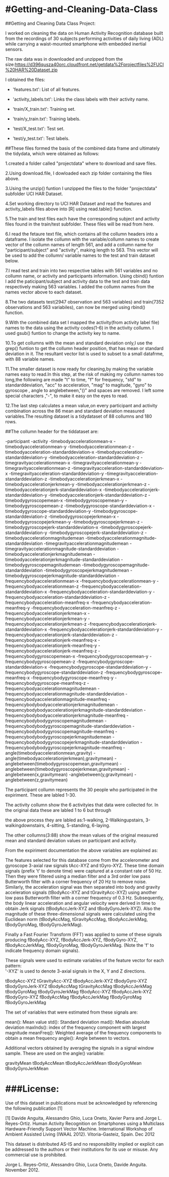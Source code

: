 #Getting-and-Cleaning-Data-Class
===============================

##Getting and Cleaning Data Class Project:

I worked on cleaning the data on Human Activity Recognition database built from the recordings of 30 subjects performing activities of daily living (ADL) while carrying a waist-mounted smartphone with embedded inertial sensors.

The raw data was in downloaded and unzipped from the size:https://d396qusza40orc.cloudfront.net/getdata%2Fprojectfiles%2FUCI%20HAR%20Dataset.zip 

I obtained the files:
- 'features.txt': List of all features.

- 'activity_labels.txt': Links the class labels with their activity name.

- 'train/X_train.txt': Training set.

- 'train/y_train.txt': Training labels.

- 'test/X_test.txt': Test set.

- 'test/y_test.txt': Test labels.


##These files formed the basis of the combined data frame and ultimately the tidydata, which were obtained as follows:

1.created a folder called "projectdata" where to download and save files.

2.Using download.file, I dowloaded each zip folder containing the files above.

3.Using the unzip() funtion I unzipped the files to the folder "projectdata"  subfolder UCI HAR Dataset.

4.Set working directory to UCI HAR Dataset and  read the features  and activity_labels files above into [R] using read.table() function.

5.The train and test files each have the corresponding subject and activity files found in the train/test subfolder. These files will be read from here.

6.I read the fetaure text file, which contains all the collumn headers into a dataframe. I isolate the collumn with the variable/collumn names 
to create vector of the collumn names of length 561, and add a collumn name for "participant/subject" and "activity", making length to 563. This vector will 
 be used to add the collumn/ variable names to the test and train dataset below.

7.I read test and train into two respective tables with 561 variables and no collumn name, or activity and participants information. Using cbind() funtion 
 I add the paticipant/subject and activity data to the test and train data respectively making 563 variables. 
I added the collumn names  from the names vector above to each dataset. 

8.The two datasets test(2947 observation and 563 variables) and train(7352 observations and 563 variabiles), can now be merged using rbind() function.

9.With the combined data set I mapped the activity(from activity label file) names to the data using the activity codes(1-6) in the activity collumn.
 I used gsub() funtion to change the activity key to name.

10.To get collumns with the mean and standard deviation only,I use the grep() funtion to get the collumn header position,
that has mean or standard deviation in it. The resultant vector list is used to subset to a small datafrme, with 88 variable names.

11.The smaller dataset is now ready for cleaning,by making the variable names easy to read.In this step, at the risk of making
my collumn names too long,the following are made "t" to time, "f" for frequency, "std" to standarddeviation, "acc" to acceleration,
"mag" to magitude, "gyro" to gyroscope , angle to anglebetween,"()" and spaces are removed. I left some special characters ,"-",
to make it easy on the eyes to read. 

12.The last step calculates a mean value,on every participant and activity combination across the 86 mean and standard deviation
measured variables.The resulting dataset is a tidydataset of 88 collumns and 180 rows.


##The collumn header for the tiddataset are:

-participant
-activity
-timebodyaccelerationmean-x
-timebodyaccelerationmean-y
-timebodyaccelerationmean-z
-timebodyacceleration-standarddeviation-x
-timebodyacceleration-standarddeviation-y
-timebodyacceleration-standarddeviation-z
-timegravityaccelerationmean-x
-timegravityaccelerationmean-y
-timegravityaccelerationmean-z
-timegravityacceleration-standarddeviation-x
-timegravityacceleration-standarddeviation-y
-timegravityacceleration-standarddeviation-z
-timebodyaccelerationjerkmean-x
-timebodyaccelerationjerkmean-y
-timebodyaccelerationjerkmean-z
-timebodyaccelerationjerk-standarddeviation-x
-timebodyaccelerationjerk-standarddeviation-y
-timebodyaccelerationjerk-standarddeviation-z
-timebodygyroscopemean-x
-timebodygyroscopemean-y
-timebodygyroscopemean-z
-timebodygyroscope-standarddeviation-x
-timebodygyroscope-standarddeviation-y
-timebodygyroscope-standarddeviation-z
-timebodygyroscopejerkmean-x
-timebodygyroscopejerkmean-y
-timebodygyroscopejerkmean-z
-timebodygyroscopejerk-standarddeviation-x
-timebodygyroscopejerk-standarddeviation-y
-timebodygyroscopejerk-standarddeviation-z
-timebodyaccelerationmagnitudemean
-timebodyaccelerationmagnitude-standarddeviation
-timegravityaccelerationmagnitudemean
-timegravityaccelerationmagnitude-standarddeviation
-timebodyaccelerationjerkmagnitudemean
-timebodyaccelerationjerkmagnitude-standarddeviation
-timebodygyroscopemagnitudemean
-timebodygyroscopemagnitude-standarddeviation
-timebodygyroscopejerkmagnitudemean
-timebodygyroscopejerkmagnitude-standarddeviation
-frequencybodyaccelerationmean-x
-frequencybodyaccelerationmean-y
-frequencybodyaccelerationmean-z
-frequencybodyacceleration-standarddeviation-x
-frequencybodyacceleration-standarddeviation-y
-frequencybodyacceleration-standarddeviation-z
-frequencybodyacceleration-meanfreq-x
-frequencybodyacceleration-meanfreq-y
-frequencybodyacceleration-meanfreq-z
-frequencybodyaccelerationjerkmean-x
-frequencybodyaccelerationjerkmean-y
-frequencybodyaccelerationjerkmean-z
-frequencybodyaccelerationjerk-standarddeviation-x
-frequencybodyaccelerationjerk-standarddeviation-y
-frequencybodyaccelerationjerk-standarddeviation-z
-frequencybodyaccelerationjerk-meanfreq-x
-frequencybodyaccelerationjerk-meanfreq-y
-frequencybodyaccelerationjerk-meanfreq-z
-frequencybodygyroscopemean-x
-frequencybodygyroscopemean-y
-frequencybodygyroscopemean-z
-frequencybodygyroscope-standarddeviation-x
-frequencybodygyroscope-standarddeviation-y
-frequencybodygyroscope-standarddeviation-z
-frequencybodygyroscope-meanfreq-x
-frequencybodygyroscope-meanfreq-y
-frequencybodygyroscope-meanfreq-z
-frequencybodyaccelerationmagnitudemean
-frequencybodyaccelerationmagnitude-standarddeviation
-frequencybodyaccelerationmagnitude-meanfreq
-frequencybodybodyaccelerationjerkmagnitudemean
-frequencybodybodyaccelerationjerkmagnitude-standarddeviation
-frequencybodybodyaccelerationjerkmagnitude-meanfreq
-frequencybodybodygyroscopemagnitudemean
-frequencybodybodygyroscopemagnitude-standarddeviation
-frequencybodybodygyroscopemagnitude-meanfreq
-frequencybodybodygyroscopejerkmagnitudemean
-frequencybodybodygyroscopejerkmagnitude-standarddeviation
-frequencybodybodygyroscopejerkmagnitude-meanfreq
-angle(timebodyaccelerationmean,gravity)
-angle(timebodyaccelerationjerkmean),gravitymean)
-anglebetween(timebodygyroscopemean,gravitymean)
-anglebetween(timebodygyroscopejerkmean,gravitymean)
-anglebetween(x,gravitymean)
-anglebetween(y,gravitymean)
-anglebetween(z,gravitymean)

The participant collumn represents the 30 people who participated in the expiriment. These are labled 1-30.

The activity collumn show the 6 activityies that data were collected for. In the original data these are labled 1 to 6 but through

the above process they are labled as:1-walking, 2-Walkingupstairs, 3-walkingdownstairs, 4-sitting, 5-standing, 6-laying. 

The other collumns(3:88) show the mean values of the original measured mean and standard deviation values on
participant and activity.


From the expiriment documentation the above variables are explained as:

The features selected for this database come from the accelerometer and gyroscope 3-axial raw signals tAcc-XYZ 
and tGyro-XYZ. These time domain signals (prefix 't' to denote time) were captured at a constant rate of 50 Hz.
 Then they were filtered using a median filter and a 3rd order low pass Butterworth filter with a corner frequency
 of 20 Hz to remove noise. Similarly, the acceleration signal was then separated into body and gravity acceleration
 signals (tBodyAcc-XYZ and tGravityAcc-XYZ) using another low pass Butterworth filter with a corner frequency of 0.3 Hz.
Subsequently, the body linear acceleration and angular velocity were derived in time to obtain Jerk signals 
(tBodyAccJerk-XYZ and tBodyGyroJerk-XYZ). Also the magnitude of these three-dimensional signals were calculated using
 the Euclidean norm (tBodyAccMag, tGravityAccMag, tBodyAccJerkMag, tBodyGyroMag, tBodyGyroJerkMag). 

Finally a Fast Fourier Transform (FFT) was applied to some of these signals producing fBodyAcc-XYZ, fBodyAccJerk-XYZ,
 fBodyGyro-XYZ, fBodyAccJerkMag, fBodyGyroMag, fBodyGyroJerkMag. (Note the 'f' to indicate frequency domain signals). 

These signals were used to estimate variables of the feature vector for each pattern:  
'-XYZ' is used to denote 3-axial signals in the X, Y and Z directions.

tBodyAcc-XYZ
tGravityAcc-XYZ
tBodyAccJerk-XYZ
tBodyGyro-XYZ
tBodyGyroJerk-XYZ
tBodyAccMag
tGravityAccMag
tBodyAccJerkMag
tBodyGyroMag
tBodyGyroJerkMag
fBodyAcc-XYZ
fBodyAccJerk-XYZ
fBodyGyro-XYZ
fBodyAccMag
fBodyAccJerkMag
fBodyGyroMag
fBodyGyroJerkMag

The set of variables that were estimated from these signals are: 

mean(): Mean value
std(): Standard deviation
mad(): Median absolute deviation 
maxInds(): index of the frequency component with largest magnitude
meanFreq(): Weighted average of the frequency components to obtain a mean frequency
angle(): Angle between to vectors.

Additional vectors obtained by averaging the signals in a signal window sample. These are used on the angle() variable:

gravityMean
tBodyAccMean
tBodyAccJerkMean
tBodyGyroMean
tBodyGyroJerkMean
 







###License:
========
Use of this dataset in publications must be acknowledged by referencing the following publication [1] 

[1] Davide Anguita, Alessandro Ghio, Luca Oneto, Xavier Parra and Jorge L. Reyes-Ortiz. Human Activity Recognition on Smartphones using a Multiclass Hardware-Friendly Support Vector Machine. International Workshop of Ambient Assisted Living (IWAAL 2012). Vitoria-Gasteiz, Spain. Dec 2012

This dataset is distributed AS-IS and no responsibility implied or explicit can be addressed to the authors or their institutions for its use or misuse. Any commercial use is prohibited.

Jorge L. Reyes-Ortiz, Alessandro Ghio, Luca Oneto, Davide Anguita. November 2012.
